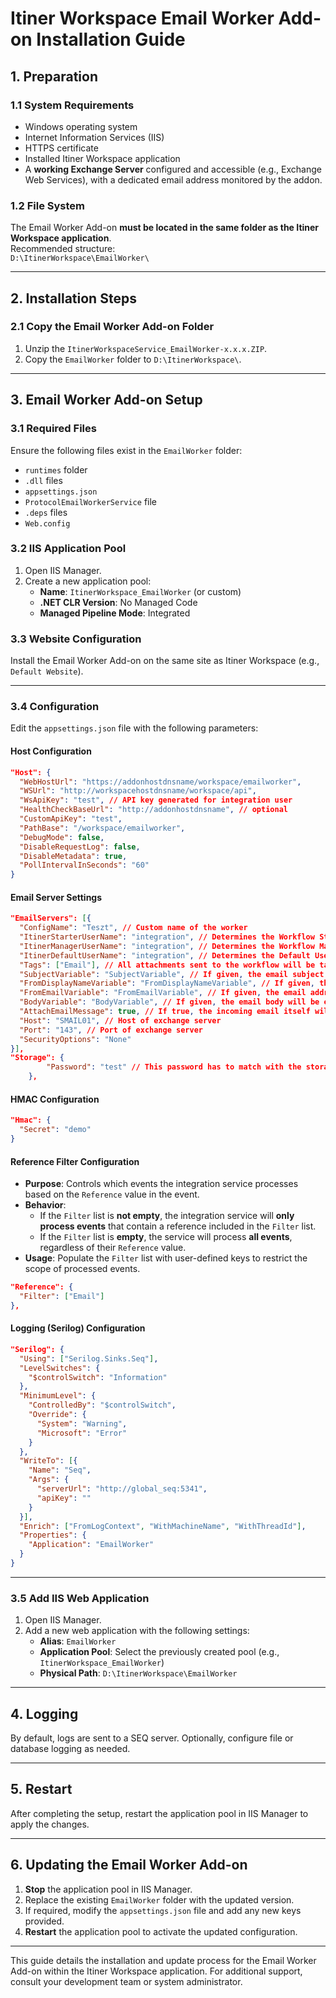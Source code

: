 # Itiner Workspace Email Worker Add-on Installation Guide

## 1. Preparation

### 1.1 System Requirements
- Windows operating system
- Internet Information Services (IIS)
- HTTPS certificate 
- Installed Itiner Workspace application
- A **working Exchange Server** configured and accessible (e.g., Exchange Web Services), with a dedicated email address monitored by the addon.

### 1.2 File System
The Email Worker Add-on **must be located in the same folder as the Itiner Workspace application**.  
Recommended structure:  
`D:\ItinerWorkspace\EmailWorker\`

---

## 2. Installation Steps

### 2.1 Copy the Email Worker Add-on Folder
1. Unzip the `ItinerWorkspaceService_EmailWorker-x.x.x.ZIP`.
2. Copy the `EmailWorker` folder to `D:\ItinerWorkspace\`.

---

## 3. Email Worker Add-on Setup

### 3.1 Required Files
Ensure the following files exist in the `EmailWorker` folder:
- `runtimes` folder
- `.dll` files
- `appsettings.json`
- `ProtocolEmailWorkerService` file
- `.deps` files
- `Web.config`

### 3.2 IIS Application Pool
1. Open IIS Manager.
2. Create a new application pool:
   - **Name**: `ItinerWorkspace_EmailWorker` (or custom)
   - **.NET CLR Version**: No Managed Code
   - **Managed Pipeline Mode**: Integrated

### 3.3 Website Configuration
Install the Email Worker Add-on on the same site as Itiner Workspace (e.g., `Default Website`).

---

### 3.4 Configuration
Edit the `appsettings.json` file with the following parameters:

#### Host Configuration
```json
"Host": {
  "WebHostUrl": "https://addonhostdnsname/workspace/emailworker",
  "WSUrl": "http://workspacehostdnsname/workspace/api",
  "WsApiKey": "test", // API key generated for integration user
  "HealthCheckBaseUrl": "http://addonhostdnsname", // optional
  "CustomApiKey": "test",
  "PathBase": "/workspace/emailworker",
  "DebugMode": false,
  "DisableRequestLog": false,
  "DisableMetadata": true,
  "PollIntervalInSeconds": "60"
}
```

#### Email Server Settings
```json
"EmailServers": [{
  "ConfigName": "Teszt", // Custom name of the worker
  "ItinerStarterUserName": "integration", // Determines the Workflow Starter assigned to the workflow initiated by the worker
  "ItinerManagerUserName": "integration", // Determines the Workflow Manager assigned to the workflow initiated by the worker
  "ItinerDefaultUserName": "integration", // Determines the Default User assigned to the workflow initiated by the worker
  "Tags": ["Email"], // All attachments sent to the workflow will be tagged by the worker with the tags given in this list (optional)
  "SubjectVariable": "SubjectVariable", // If given, the email subject will be extracted into the variable given here (optional)
  "FromDisplayNameVariable": "FromDisplayNameVariable", // If given, the full name of the email sender will be extracted into the variable given here (optional)
  "FromEmailVariable": "FromEmailVariable", // If given, the email address of the sender will be extracted into the variable given here (optional)
  "BodyVariable": "BodyVariable", // If given, the email body will be extracted into the variable given here (optional)
  "AttachEmailMessage": true, // If true, the incoming email itself will be attached to the workflow initiated (as a .msg file)
  "Host": "SMAIL01", // Host of exchange server
  "Port": "143", // Port of exchange server
  "SecurityOptions": "None"
}],
"Storage": {
        "Password": "test" // This password has to match with the storage.password value in the Workspace appsettings.json
    },
```

#### HMAC Configuration
```json
"Hmac": {
  "Secret": "demo"
}
```

#### Reference Filter Configuration
- **Purpose**: Controls which events the integration service processes based on the `Reference` value in the event.
- **Behavior**:
  - If the `Filter` list is **not empty**, the integration service will **only process events** that contain a reference included in the `Filter` list.
  - If the `Filter` list is **empty**, the service will process **all events**, regardless of their `Reference` value.
- **Usage**: Populate the `Filter` list with user-defined keys to restrict the scope of processed events.

```json
"Reference": {
  "Filter": ["Email"]
},
```

#### Logging (Serilog) Configuration
```json
"Serilog": {
  "Using": ["Serilog.Sinks.Seq"],
  "LevelSwitches": {
    "$controlSwitch": "Information"
  },
  "MinimumLevel": {
    "ControlledBy": "$controlSwitch",
    "Override": {
      "System": "Warning",
      "Microsoft": "Error"
    }
  },
  "WriteTo": [{
    "Name": "Seq",
    "Args": {
      "serverUrl": "http://global_seq:5341",
      "apiKey": ""
    }
  }],
  "Enrich": ["FromLogContext", "WithMachineName", "WithThreadId"],
  "Properties": {
    "Application": "EmailWorker"
  }
}
```

---

### 3.5 Add IIS Web Application
1. Open IIS Manager.
2. Add a new web application with the following settings:
   - **Alias**: `EmailWorker`
   - **Application Pool**: Select the previously created pool (e.g., `ItinerWorkspace_EmailWorker`)
   - **Physical Path**: `D:\ItinerWorkspace\EmailWorker`

---

## 4. Logging
By default, logs are sent to a SEQ server. Optionally, configure file or database logging as needed.

---

## 5. Restart
After completing the setup, restart the application pool in IIS Manager to apply the changes.

---

## 6. Updating the Email Worker Add-on
1. **Stop** the application pool in IIS Manager.
2. Replace the existing `EmailWorker` folder with the updated version.
3. If required, modify the `appsettings.json` file and add any new keys provided.
4. **Restart** the application pool to activate the updated configuration.

---

This guide details the installation and update process for the Email Worker Add-on within the Itiner Workspace application. For additional support, consult your development team or system administrator.
